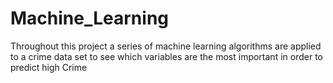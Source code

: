 # Machine_Learning
Throughout this project a series of machine learning algorithms are applied to a crime data set to see which variables are the most important in order to predict high Crime 
